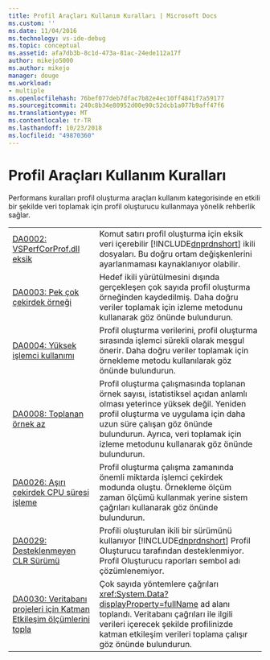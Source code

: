 ```yaml
---
title: Profil Araçları Kullanım Kuralları | Microsoft Docs
ms.custom: ''
ms.date: 11/04/2016
ms.technology: vs-ide-debug
ms.topic: conceptual
ms.assetid: afa7db3b-8c1d-473a-81ac-24ede112a17f
author: mikejo5000
ms.author: mikejo
manager: douge
ms.workload:
- multiple
ms.openlocfilehash: 76bef077deb7dfac7b82e4ec10ff4841f7a59177
ms.sourcegitcommit: 240c8b34e80952d00e90c52dcb1a077b9aff47f6
ms.translationtype: MT
ms.contentlocale: tr-TR
ms.lasthandoff: 10/23/2018
ms.locfileid: "49870360"
---
```

# <a name="profiling-tools-usage-rules"></a>Profil Araçları Kullanım Kuralları
Performans kuralları profil oluşturma araçları kullanım kategorisinde en etkili bir şekilde veri toplamak için profil oluşturucu kullanmaya yönelik rehberlik sağlar.  


| | |
| - | - |
| [DA0002: VSPerfCorProf.dll eksik](../profiling/da0002-vsperfcorprof-dll-is-missing.md) | Komut satırı profil oluşturma için eksik veri içerebilir [!INCLUDE[dnprdnshort](../code-quality/includes/dnprdnshort_md.md)] ikili dosyaları. Bu doğru ortam değişkenlerini ayarlanmaması kaynaklanıyor olabilir. |
| [DA0003: Pek çok çekirdek örneği](../profiling/da0003-many-kernel-samples.md) | Hedef ikili yürütülmesini dışında gerçekleşen çok sayıda profil oluşturma örneğinden kaydedilmiş. Daha doğru veriler toplamak için izleme metodunu kullanarak göz önünde bulundurun. |
| [DA0004: Yüksek işlemci kullanımı](../profiling/da0004-high-processor-usage.md) | Profil oluşturma verilerini, profil oluşturma sırasında işlemci sürekli olarak meşgul önerir. Daha doğru veriler toplamak için örnekleme metodu kullanılarak göz önünde bulundurun. |
| [DA0008: Toplanan örnek az](../profiling/da0008-few-samples-collected.md) | Profil oluşturma çalışmasında toplanan örnek sayısı, istatistiksel açıdan anlamlı olması yeterince yüksek değil. Yeniden profil oluşturma ve uygulama için daha uzun süre çalışan göz önünde bulundurun. Ayrıca, veri toplamak için izleme metodunu kullanarak göz önünde bulundurun. |
| [DA0026: Aşırı çekirdek CPU süresi işleme](../profiling/da0026-excessive-kernel-cpu-time-processing.md) | Profil oluşturma çalışma zamanında önemli miktarda işlemci çekirdek modunda oluştu. Örnekleme ölçüm zaman ölçümü kullanmak yerine sistem çağrıları kullanarak göz önünde bulundurun. |
| [DA0029: Desteklenmeyen CLR Sürümü](../profiling/da0029-unsupported-clr-version.md) | Profili oluşturulan ikili bir sürümünü kullanıyor [!INCLUDE[dnprdnshort](../code-quality/includes/dnprdnshort_md.md)] Profil Oluşturucu tarafından desteklenmiyor. Profil Oluşturucu raporları sembol adı çözümlenemiyor. |
| [DA0030: Veritabanı projeleri için Katman Etkileşim ölçümlerini topla](../profiling/da0030-gather-tier-interaction-measurements-for-database-projects.md) | Çok sayıda yöntemlere çağrıları <xref:System.Data?displayProperty=fullName> ad alanı toplandı. Veritabanı çağrıları ile ilgili verileri içerecek şekilde profilinizde katman etkileşim verileri toplama çalışır göz önünde bulundurun. |

